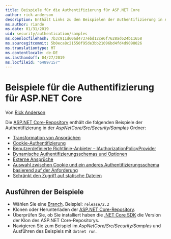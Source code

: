 ```yaml
---
title: Beispiele für die Authentifizierung für ASP.NET Core
author: rick-anderson
description: Enthält Links zu den Beispielen der Authentifizierung in ASP.NET Core-Repository.
ms.author: riande
ms.date: 01/31/2019
uid: security/authentication/samples
ms.openlocfilehash: 7b3c911d60ad4737ebd12ce6f7628ad624b11658
ms.sourcegitcommit: 5b0eca8c21550f95de3bb21096bd4fd4d9098026
ms.translationtype: MT
ms.contentlocale: de-DE
ms.lasthandoff: 04/27/2019
ms.locfileid: "64897157"
---
```

# <a name="authentication-samples-for-aspnet-core"></a>Beispiele für die Authentifizierung für ASP.NET Core

Von [Rick Anderson](https://twitter.com/RickAndMSFT)

Die [ASP.NET Core-Repository](https://github.com/aspnet/AspNetCore) enthält die folgenden Beispiele der Authentifizierung in der *AspNetCore/Src/Security/Samples* Ordner:

* [Transformation von Ansprüchen](https://github.com/aspnet/AspNetCore/tree/release/2.2/src/Security/samples/ClaimsTransformation)
* [Cookie-Authentifizierung](https://github.com/aspnet/AspNetCore/tree/release/2.2/src/Security/samples/Cookies)
* [Benutzerdefinierte Richtlinie-Anbieter – IAuthorizationPolicyProvider](https://github.com/aspnet/AspNetCore/tree/release/2.2/src/Security/samples/CustomPolicyProvider)
* [Dynamische Authentifizierungsschemas und Optionen](https://github.com/aspnet/AspNetCore/tree/release/2.2/src/Security/samples/DynamicSchemes)
* [Externe Ansprüche](https://github.com/aspnet/AspNetCore/tree/release/2.2/src/Security/samples/Identity.ExternalClaims)
* [Auswahl zwischen Cookie und ein anderes Authentifizierungsschema basierend auf der Anforderung](https://github.com/aspnet/AspNetCore/tree/release/2.2/src/Security/samples/PathSchemeSelection)
* [Schränkt den Zugriff auf statische Dateien](https://github.com/aspnet/AspNetCore/tree/release/2.2/src/Security/samples/StaticFilesAuth)

## <a name="run-the-samples"></a>Ausführen der Beispiele

* Wählen Sie eine [Branch](https://github.com/aspnet/AspNetCore). Beispiel: `release/2.2`
* Klonen oder Herunterladen der [ASP.NET Core-Repository](https://github.com/aspnet/AspNetCore).
* Überprüfen Sie, ob Sie installiert haben die [.NET Core SDK](https://www.microsoft.com/net/download/all) die Version der Klon des ASP.NET Core-Repositorys.
* Navigieren Sie zum Beispiel im *AspNetCore/Src/Security/Samples* und Ausführen des Beispiels mit `dotnet run`.
